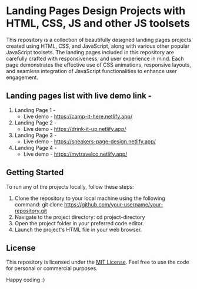 # Landing Pages Design Projects with HTML, CSS, JS and other JS toolsets
This repository is a collection of beautifully designed landing pages projects created using HTML, CSS, and JavaScript, along with various other popular JavaScript toolsets. The landing pages included in this repository are carefully crafted with responsiveness, and user experience in mind. Each page demonstrates the effective use of CSS animations, responsive layouts, and seamless integration of JavaScript functionalities to enhance user engagement.

## Landing pages list with live demo link - 

1. Landing Page 1 -
   * Live demo - https://camp-it-here.netlify.app/
2. Landing Page 2 -
   * Live demo - https://drink-it-up.netlify.app/
3. Landing Page 3 -
   * Live demo - https://sneakers-page-design.netlify.app/
4. Landing Page 4 -
   * Live demo - https://mytravelco.netlify.app/

## Getting Started

To run any of the projects locally, follow these steps:

1. Clone the repository to your local machine using the following command: git clone https://github.com/your-username/your-repository.git
2. Navigate to the project directory: cd project-directory
3. Open the project folder in your preferred code editor.
4. Launch the project's HTML file in your web browser.

## License

This repository is licensed under the [MIT License](https://opensource.org/license/mit/). Feel free to use the code for personal or commercial purposes.

Happy coding :)
